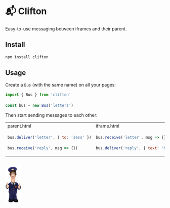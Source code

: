 # 📬 Clifton

Easy-to-use messaging between iframes and their parent.

## Install

```bash
npm install clifton
```

## Usage

Create a `Bus` (with the same name) on all your pages:

```js
import { Bus } from 'clifton'

const bus = new Bus('letters')
```

Then start sending messages to each other:

<table>
<tr>
<td>parent.html</td>
<td>iframe.html</td>
</tr>
<tr>
<td>

```js
bus.deliver('letter', { to: 'Jess' })

bus.receive('reply', msg => {})
```

</td>
<td>
    
```js
bus.receive('letter', msg => {})

bus.deliver('reply', { text: 'Meow' })
```

</td>
</tr>
</table>

<br>
<img src="https://raw.githubusercontent.com/nexxtmove/clifton/pat/pat.png" width="50" alt="Pat Clifton"/>
